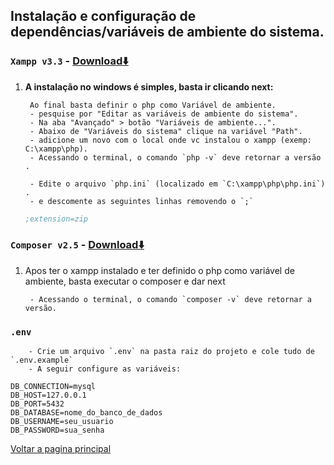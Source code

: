## Instalação e configuração de dependências/variáveis de ambiente do sistema.

### `Xampp v3.3` - [Download⬇️](https://www.apachefriends.org/download.html)     

1. **A instalação no windows é simples, basta ir clicando next:**
   
        Ao final basta definir o php como Variável de ambiente.
        - pesquise por "Editar as variáveis de ambiente do sistema".
        - Na aba "Avançado" > botão "Variáveis de ambiente...".
        - Abaixo de "Variáveis do sistema" clique na variável "Path".
        - adicione um novo com o local onde vc instalou o xampp (exemp: C:\xampp\php).
        - Acessando o terminal, o comando `php -v` deve retornar a versão .

        - Edite o arquivo `php.ini` (localizado em `C:\xampp\php\php.ini`) .
        - e descomente as seguintes linhas removendo o `;`
    ```ini
    ;extension=zip 
    ```

### `Composer v2.5` - [Download⬇️](https://getcomposer.org/download/) 

1. Apos ter o xampp instalado e ter definido o php como variável de ambiente, basta executar o composer e dar next 
    
        - Acessando o terminal, o comando `composer -v` deve retornar a versão.

### `.env` 

        - Crie um arquivo `.env` na pasta raiz do projeto e cole tudo de `.env.example`  
        - A seguir configure as variáveis:

```env
DB_CONNECTION=mysql
DB_HOST=127.0.0.1
DB_PORT=5432
DB_DATABASE=nome_do_banco_de_dados
DB_USERNAME=seu_usuario  
DB_PASSWORD=sua_senha   
```
   
[Voltar a pagina principal](/README.md)
